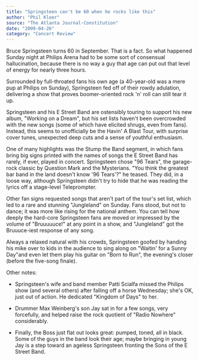 ```yaml
---
title: "Springsteen can't be 60 when he rocks like this"
author: "Phil Kloer"
source: "The Atlanta Journal-Constitution"
date: "2009-04-26"
category: "Concert Review"
---
```


Bruce Springsteen turns 60 in September. That is a fact. So what happened Sunday night at Philips Arena had to be some sort of consensual hallucination, because there is no way a guy that age can put out that level of energy for nearly three hours.

Surrounded by full-throated fans his own age (a 40-year-old was a mere pup at Philips on Sunday), Springsteen fed off of their rowdy adulation, delivering a show that proves boomer-oriented rock 'n' roll can still tear it up.

Springsteen and his E Street Band are ostensibly touring to support his new album, "Working on a Dream", but his set lists haven't been overcrowded with the new songs (some of which have elicited shrugs, even from fans). Instead, this seems to unofficially be the Havin' A Blast Tour, with surprise cover tunes, unexpected deep cuts and a sense of youthful enthusiasm.

One of many highlights was the Stump the Band segment, in which fans bring big signs printed with the names of songs the E Street Band has rarely, if ever, played in concert. Springsteen chose "96 Tears", the garage-rock classic by Question Mark and the Mysterians. "You think the greatest bar band in the land doesn't know '96 Tears'?" he teased. They did, in a loose way, although Springsteen didn't try to hide that he was reading the lyrics off a stage-level Teleprompter.

Other fan signs requested songs that aren't part of the tour's set list, which led to a rare and stunning "Jungleland" on Sunday. Fans stood, but not to dance; it was more like rising for the national anthem. You can tell how deeply the hard-core Springsteen fans are moved or impressed by the volume of "Bruuuuuce!" at any point in a show, and "Jungleland" got the Bruuuce-iest response of any song.

Always a relaxed natural with his crowds, Springsteen goofed by handing his mike over to kids in the audience to sing along on "Waitin' for a Sunny Day"and even let them play his guitar on "Born to Run", the evening's closer (before the five-song finale).

Other notes:

- Springsteen's wife and band member Patti Scialfa missed the Philips show (and several others) after falling off a horse Wednesday; she's OK, just out of action. He dedicated "Kingdom of Days" to her.

- Drummer Max Weinberg's son Jay sat in for a few songs, very forcefully, and helped raise the rock quotient of "Radio Nowhere" considerably.

- Finally, the Boss just flat out looks great: pumped, toned, all in black. Some of the guys in the band look their age; maybe bringing in young Jay is a step toward an ageless Springsteen fronting the Sons of the E Street Band.
